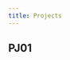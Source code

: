 ```yaml
---
title: Projects
---
```


## PJ01
<Tag content="Hello3" content2="GitHub"/>

<Pdf file="/pdfs/report.pdf"/>
